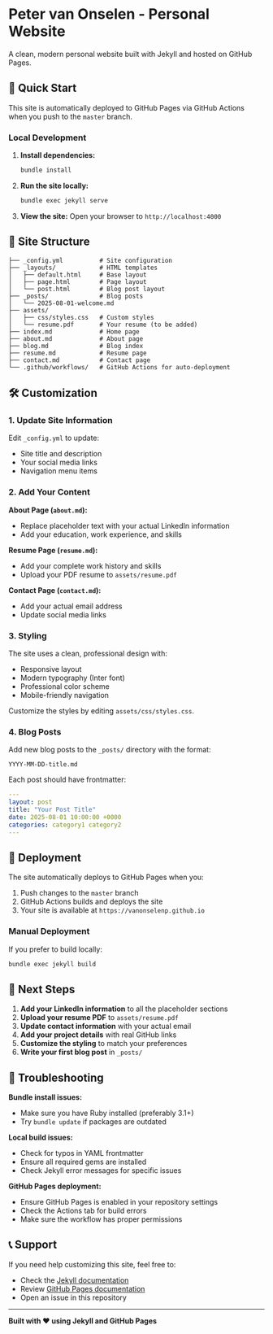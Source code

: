 # Peter van Onselen - Personal Website

A clean, modern personal website built with Jekyll and hosted on GitHub Pages.

## 🚀 Quick Start

This site is automatically deployed to GitHub Pages via GitHub Actions when you push to the `master` branch.

### Local Development

1. **Install dependencies:**
   ```bash
   bundle install
   ```

2. **Run the site locally:**
   ```bash
   bundle exec jekyll serve
   ```

3. **View the site:**
   Open your browser to `http://localhost:4000`

## 📁 Site Structure

```
├── _config.yml          # Site configuration
├── _layouts/            # HTML templates
│   ├── default.html     # Base layout
│   ├── page.html        # Page layout
│   └── post.html        # Blog post layout
├── _posts/              # Blog posts
│   └── 2025-08-01-welcome.md
├── assets/
│   ├── css/styles.css   # Custom styles
│   └── resume.pdf       # Your resume (to be added)
├── index.md             # Home page
├── about.md             # About page
├── blog.md              # Blog index
├── resume.md            # Resume page
├── contact.md           # Contact page
└── .github/workflows/   # GitHub Actions for auto-deployment
```

## 🛠 Customization

### 1. Update Site Information

Edit `_config.yml` to update:
- Site title and description
- Your social media links
- Navigation menu items

### 2. Add Your Content

**About Page (`about.md`):**
- Replace placeholder text with your actual LinkedIn information
- Add your education, work experience, and skills

**Resume Page (`resume.md`):**
- Add your complete work history and skills
- Upload your PDF resume to `assets/resume.pdf`

**Contact Page (`contact.md`):**
- Add your actual email address
- Update social media links

### 3. Styling

The site uses a clean, professional design with:
- Responsive layout
- Modern typography (Inter font)
- Professional color scheme
- Mobile-friendly navigation

Customize the styles by editing `assets/css/styles.css`.

### 4. Blog Posts

Add new blog posts to the `_posts/` directory with the format:
```
YYYY-MM-DD-title.md
```

Each post should have frontmatter:
```yaml
---
layout: post
title: "Your Post Title"
date: 2025-08-01 10:00:00 +0000
categories: category1 category2
---
```

## 🚀 Deployment

The site automatically deploys to GitHub Pages when you:
1. Push changes to the `master` branch
2. GitHub Actions builds and deploys the site
3. Your site is available at `https://vanonselenp.github.io`

### Manual Deployment

If you prefer to build locally:
```bash
bundle exec jekyll build
```

## 📝 Next Steps

1. **Add your LinkedIn information** to all the placeholder sections
2. **Upload your resume PDF** to `assets/resume.pdf`
3. **Update contact information** with your actual email
4. **Add your project details** with real GitHub links
5. **Customize the styling** to match your preferences
6. **Write your first blog post** in `_posts/`

## 🔧 Troubleshooting

**Bundle install issues:**
- Make sure you have Ruby installed (preferably 3.1+)
- Try `bundle update` if packages are outdated

**Local build issues:**
- Check for typos in YAML frontmatter
- Ensure all required gems are installed
- Check Jekyll error messages for specific issues

**GitHub Pages deployment:**
- Ensure GitHub Pages is enabled in your repository settings
- Check the Actions tab for build errors
- Make sure the workflow has proper permissions

## 📞 Support

If you need help customizing this site, feel free to:
- Check the [Jekyll documentation](https://jekyllrb.com/docs/)
- Review [GitHub Pages documentation](https://docs.github.com/en/pages)
- Open an issue in this repository

---

**Built with ❤️ using Jekyll and GitHub Pages**
